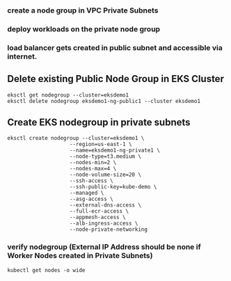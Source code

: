 ### create a node group in VPC Private Subnets
### deploy workloads on the private node group
### load balancer gets created in public subnet and accessible via internet.
## Delete existing Public Node Group in EKS Cluster
    eksctl get nodegroup --cluster=eksdemo1
    eksctl delete nodegroup eksdemo1-ng-public1 --cluster eksdemo1

## Create EKS nodegroup in private subnets
    eksctl create nodegroup --cluster=eksdemo1 \
                        --region=us-east-1 \
                        --name=eksdemo1-ng-private1 \
                        --node-type=t3.medium \
                        --nodes-min=2 \
                        --nodes-max=4 \
                        --node-volume-size=20 \
                        --ssh-access \
                        --ssh-public-key=kube-demo \
                        --managed \
                        --asg-access \
                        --external-dns-access \
                        --full-ecr-access \
                        --appmesh-access \
                        --alb-ingress-access \
                        --node-private-networking 

### verify nodegroup (External IP Address should be none if Worker Nodes created in Private Subnets)
    kubectl get nodes -o wide